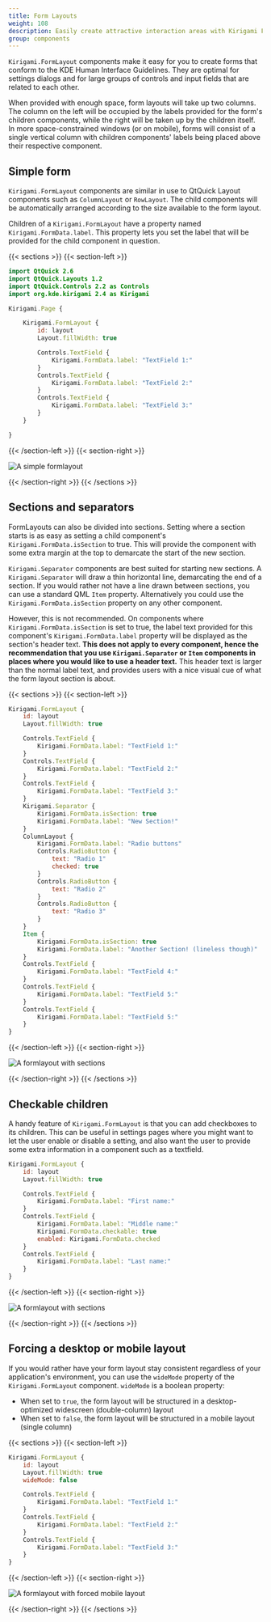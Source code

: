 ```yaml
---
title: Form Layouts
weight: 108
description: Easily create attractive interaction areas with Kirigami FormLayouts
group: components
---
```


`Kirigami.FormLayout` components make it easy for you to create forms that conform to the KDE Human Interface Guidelines. They are optimal for settings dialogs and for large groups of controls and input fields that are related to each other.

When provided with enough space, form layouts will take up two columns. The column on the left will be occupied by the labels provided for the form's children components, while the right will be taken up by the children itself. In more space-constrained windows (or on mobile), forms will consist of a single vertical column with children components' labels being placed above their respective component.

## Simple form

`Kirigami.FormLayout` components are similar in use to QtQuick Layout components such as `ColumnLayout` or `RowLayout`. The child components will be automatically arranged according to the size available to the form layout.

Children of a `Kirigami.FormLayout` have a property named `Kirigami.FormData.label`. This property lets you set the label that will be provided for the child component in question.

{{< sections >}}
{{< section-left >}}

```qml
import QtQuick 2.6
import QtQuick.Layouts 1.2
import QtQuick.Controls 2.2 as Controls
import org.kde.kirigami 2.4 as Kirigami

Kirigami.Page {

    Kirigami.FormLayout {
        id: layout
        Layout.fillWidth: true

        Controls.TextField {
            Kirigami.FormData.label: "TextField 1:"
        }
        Controls.TextField {
            Kirigami.FormData.label: "TextField 2:"
        }
        Controls.TextField {
            Kirigami.FormData.label: "TextField 3:"
        }
    }

}
```

{{< /section-left >}}
{{< section-right >}}

![A simple formlayout](formlayouts-simple.png)

{{< /section-right >}}
{{< /sections >}}

## Sections and separators

FormLayouts can also be divided into sections. Setting where a section starts is as easy as setting a child component's `Kirigami.FormData.isSection` to true. This will provide the component with some extra margin at the top to demarcate the start of the new section.

`Kirigami.Separator` components are best suited for starting new sections. A `Kirigami.Separator` will draw a thin horizontal line, demarcating the end of a section. If you would rather not have a line drawn between sections, you can use a standard QML `Item` property. Alternatively you could use the `Kirigami.FormData.isSection` property on any other component.

However, this is not recommended. On components where `Kirigami.FormData.isSection` is set to true, the label text provided for this component's `Kirigami.FormData.label` property will be displayed as the section's header text. **This does not apply to every component, hence the recommendation that you use `Kirigami.Separator` or `Item` components in places where you would like to use a header text.** This header text is larger than the normal label text, and provides users with a nice visual cue of what the form layout section is about.

{{< sections >}}
{{< section-left >}}

```qml
Kirigami.FormLayout {
    id: layout
    Layout.fillWidth: true

    Controls.TextField {
        Kirigami.FormData.label: "TextField 1:"
    }
    Controls.TextField {
        Kirigami.FormData.label: "TextField 2:"
    }
    Controls.TextField {
        Kirigami.FormData.label: "TextField 3:"
    }
    Kirigami.Separator {
        Kirigami.FormData.isSection: true
        Kirigami.FormData.label: "New Section!"
    }
    ColumnLayout {
        Kirigami.FormData.label: "Radio buttons"
        Controls.RadioButton {
            text: "Radio 1"
            checked: true
        }
        Controls.RadioButton {
            text: "Radio 2"
        }
        Controls.RadioButton {
            text: "Radio 3"
        }
    }
    Item {
        Kirigami.FormData.isSection: true
        Kirigami.FormData.label: "Another Section! (lineless though)"
    }
    Controls.TextField {
        Kirigami.FormData.label: "TextField 4:"
    }
    Controls.TextField {
        Kirigami.FormData.label: "TextField 5:"
    }
    Controls.TextField {
        Kirigami.FormData.label: "TextField 5:"
    }
}
```

{{< /section-left >}}
{{< section-right >}}

![A formlayout with sections](formlayouts-sections.png)

{{< /section-right >}}
{{< /sections >}}


## Checkable children

A handy feature of `Kirigami.FormLayout` is that you can add checkboxes to its children. This can be useful in settings pages where you might want to let the user enable or disable a setting, and also want the user to provide some extra information in a component such as a textfield.

```qml
Kirigami.FormLayout {
    id: layout
    Layout.fillWidth: true

    Controls.TextField {
        Kirigami.FormData.label: "First name:"
    }
    Controls.TextField {
        Kirigami.FormData.label: "Middle name:"
        Kirigami.FormData.checkable: true
        enabled: Kirigami.FormData.checked
    }
    Controls.TextField {
        Kirigami.FormData.label: "Last name:"
    }
}
```

{{< /section-left >}}
{{< section-right >}}

![A formlayout with sections](formlayouts-checkable.png)

{{< /section-right >}}
{{< /sections >}}

## Forcing a desktop or mobile layout

If you would rather have your form layout stay consistent regardless of your application's environment, you can use the `wideMode` property of the `Kirigami.FormLayout` component. `wideMode` is a boolean property:

- When set to `true`, the form layout will be structured in a desktop-optimized widescreen (double-column) layout
- When set to `false`, the form layout will be structured in a mobile layout (single column)

{{< sections >}}
{{< section-left >}}

```qml
Kirigami.FormLayout {
    id: layout
    Layout.fillWidth: true
    wideMode: false

    Controls.TextField {
        Kirigami.FormData.label: "TextField 1:"
    }
    Controls.TextField {
        Kirigami.FormData.label: "TextField 2:"
    }
    Controls.TextField {
        Kirigami.FormData.label: "TextField 3:"
    }
}
```

{{< /section-left >}}
{{< section-right >}}

![A formlayout with forced mobile layout](formlayouts-widemode.png)

{{< /section-right >}}
{{< /sections >}}
